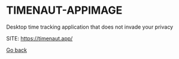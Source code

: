 # TIMENAUT-APPIMAGE
 
 Desktop time tracking application that does not invade your privacy
 
 SITE: https://timenaut.app/

 [Go back](https://portable-linux-apps.github.io/apps.html)
